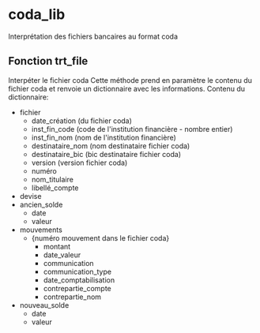 # coda_lib
Interprétation des fichiers bancaires au format coda

## Fonction trt_file
Interpéter le fichier coda 
Cette méthode prend en paramètre le contenu du fichier coda et renvoie un dictionnaire avec les informations.
Contenu du dictionnaire:
- fichier
	- date_création (du fichier coda)
	- inst_fin_code (code de l'institution financière - nombre entier)
	- inst_fin_nom (nom de l'institution financière)
	- destinataire_nom (nom destinataire fichier coda)
	- destinataire_bic (bic destinataire fichier coda)
	- version (version fichier coda)
	- numéro
	- nom_titulaire
	- libellé_compte
- devise
- ancien_solde
	- date
	- valeur
- mouvements
	- {numéro mouvement dans le fichier coda}
		- montant
		- date_valeur
		- communication
		- communication_type
		- date_comptabilisation
		- contrepartie_compte
		- contrepartie_nom
- nouveau_solde
	- date
	- valeur